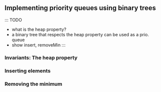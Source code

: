 
## Implementing priority queues using binary trees

::: TODO
- what is the heap property?
- a binary tree that respects the heap property can be used as a prio. queue
- show insert, removeMin
:::

### Invariants: The heap property

### Inserting elements

### Removing the minimum

